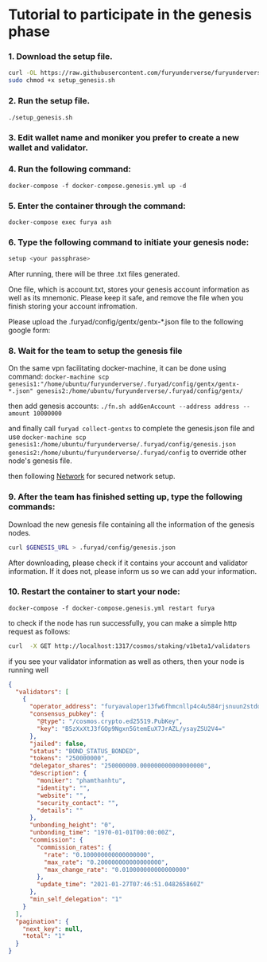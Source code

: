 # Tutorial to participate in the genesis phase

### 1. Download the setup file.

```bash
curl -OL https://raw.githubusercontent.com/furyunderverse/furyunderverse-static-files/master/setup_genesis.sh
sudo chmod +x setup_genesis.sh
```

### 2. Run the setup file.

```bash
./setup_genesis.sh
```

### 3. Edit wallet name and moniker you prefer to create a new wallet and validator.

### 4. Run the following command:

```
docker-compose -f docker-compose.genesis.yml up -d
```

### 5. Enter the container through the command:

```
docker-compose exec furya ash
```

### 6. Type the following command to initiate your genesis node:

```bash
setup <your passphrase>
```

After running, there will be three .txt files generated.

One file, which is account.txt, stores your genesis account information as well as its mnemonic. Please keep it safe, and remove the file when you finish storing your account infromation.

Please upload the .furyad/config/gentx/gentx-\*.json file to the following google form:

### 8. Wait for the team to setup the genesis file

On the same vpn facilitating docker-machine, it can be done using command:
`docker-machine scp genesis1:"/home/ubuntu/furyunderverse/.furyad/config/gentx/gentx-*.json" genesis2:/home/ubuntu/furyunderverse/.furyad/config/gentx/`

then add genesis accounts:
`./fn.sh addGenAccount --address address --amount 10000000`

and finally call `furyad collect-gentxs` to complete the genesis.json file and use `docker-machine scp genesis1:/home/ubuntu/furyunderverse/.furyad/config/genesis.json genesis2:/home/ubuntu/furyunderverse/.furyad/config` to override other node's genesis file.

then following [Network](./network.md) for secured network setup.

### 9. After the team has finished setting up, type the following commands:

Download the new genesis file containing all the information of the genesis nodes.

```bash
curl $GENESIS_URL > .furyad/config/genesis.json
```

After downloading, please check if it contains your account and validator information. If it does not, please inform us so we can add your information.

### 10. Restart the container to start your node:

```
docker-compose -f docker-compose.genesis.yml restart furya
```

to check if the node has run successfully, you can make a simple http request as follows:

```bash
curl  -X GET http://localhost:1317/cosmos/staking/v1beta1/validators
```

if you see your validator information as well as others, then your node is running well

```json
{
  "validators": [
    {
      "operator_address": "furyavaloper13fw6fhmcnllp4c4u584rjsnuun2stddjgngk4y",
      "consensus_pubkey": {
        "@type": "/cosmos.crypto.ed25519.PubKey",
        "key": "B5zXxXtJ3fGOp9Ngxn5GtemEuX7JrAZL/ysayZSU2V4="
      },
      "jailed": false,
      "status": "BOND_STATUS_BONDED",
      "tokens": "250000000",
      "delegator_shares": "250000000.000000000000000000",
      "description": {
        "moniker": "phamthanhtu",
        "identity": "",
        "website": "",
        "security_contact": "",
        "details": ""
      },
      "unbonding_height": "0",
      "unbonding_time": "1970-01-01T00:00:00Z",
      "commission": {
        "commission_rates": {
          "rate": "0.100000000000000000",
          "max_rate": "0.200000000000000000",
          "max_change_rate": "0.010000000000000000"
        },
        "update_time": "2021-01-27T07:46:51.048265860Z"
      },
      "min_self_delegation": "1"
    }
  ],
  "pagination": {
    "next_key": null,
    "total": "1"
  }
}
```
